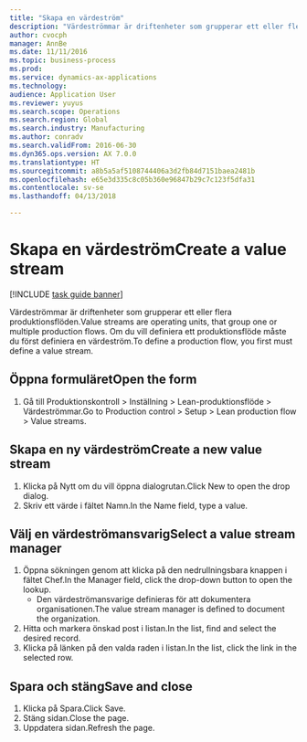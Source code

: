 ```yaml
--- 
title: "Skapa en värdeström"
description: "Värdeströmmar är driftenheter som grupperar ett eller flera produktionsflöden."
author: cvocph
manager: AnnBe
ms.date: 11/11/2016
ms.topic: business-process
ms.prod: 
ms.service: dynamics-ax-applications
ms.technology: 
audience: Application User
ms.reviewer: yuyus
ms.search.scope: Operations
ms.search.region: Global
ms.search.industry: Manufacturing
ms.author: conradv
ms.search.validFrom: 2016-06-30
ms.dyn365.ops.version: AX 7.0.0
ms.translationtype: HT
ms.sourcegitcommit: a8b5a5af5108744406a3d2fb84d7151baea2481b
ms.openlocfilehash: e65e3d335c8c05b360e96847b29c7c123f5dfa31
ms.contentlocale: sv-se
ms.lasthandoff: 04/13/2018

---
```

# <a name="create-a-value-stream"></a><span data-ttu-id="c5c18-103">Skapa en värdeström</span><span class="sxs-lookup"><span data-stu-id="c5c18-103">Create a value stream</span></span>

[!INCLUDE [task guide banner](../../includes/task-guide-banner.md)]

<span data-ttu-id="c5c18-104">Värdeströmmar är driftenheter som grupperar ett eller flera produktionsflöden.</span><span class="sxs-lookup"><span data-stu-id="c5c18-104">Value streams are operating units, that group one or multiple production flows.</span></span> <span data-ttu-id="c5c18-105">Om du vill definiera ett produktionsflöde måste du först definiera en värdeström.</span><span class="sxs-lookup"><span data-stu-id="c5c18-105">To define a production flow, you first must define a value stream.</span></span>


## <a name="open-the-form"></a><span data-ttu-id="c5c18-106">Öppna formuläret</span><span class="sxs-lookup"><span data-stu-id="c5c18-106">Open the form</span></span>
1. <span data-ttu-id="c5c18-107">Gå till Produktionskontroll > Inställning > Lean-produktionsflöde > Värdeströmmar.</span><span class="sxs-lookup"><span data-stu-id="c5c18-107">Go to Production control > Setup > Lean production flow > Value streams.</span></span>

## <a name="create-a-new-value-stream"></a><span data-ttu-id="c5c18-108">Skapa en ny värdeström</span><span class="sxs-lookup"><span data-stu-id="c5c18-108">Create a new value stream</span></span>
1. <span data-ttu-id="c5c18-109">Klicka på Nytt om du vill öppna dialogrutan.</span><span class="sxs-lookup"><span data-stu-id="c5c18-109">Click New to open the drop dialog.</span></span>
2. <span data-ttu-id="c5c18-110">Skriv ett värde i fältet Namn.</span><span class="sxs-lookup"><span data-stu-id="c5c18-110">In the Name field, type a value.</span></span>

## <a name="select-a-value-stream-manager"></a><span data-ttu-id="c5c18-111">Välj en värdeströmansvarig</span><span class="sxs-lookup"><span data-stu-id="c5c18-111">Select a value stream manager</span></span>
1. <span data-ttu-id="c5c18-112">Öppna sökningen genom att klicka på den nedrullningsbara knappen i fältet Chef.</span><span class="sxs-lookup"><span data-stu-id="c5c18-112">In the Manager field, click the drop-down button to open the lookup.</span></span>
    * <span data-ttu-id="c5c18-113">Den värdeströmansvarige definieras för att dokumentera organisationen.</span><span class="sxs-lookup"><span data-stu-id="c5c18-113">The value stream manager is defined to document the organization.</span></span>  
2. <span data-ttu-id="c5c18-114">Hitta och markera önskad post i listan.</span><span class="sxs-lookup"><span data-stu-id="c5c18-114">In the list, find and select the desired record.</span></span>
3. <span data-ttu-id="c5c18-115">Klicka på länken på den valda raden i listan.</span><span class="sxs-lookup"><span data-stu-id="c5c18-115">In the list, click the link in the selected row.</span></span>

## <a name="save-and-close"></a><span data-ttu-id="c5c18-116">Spara och stäng</span><span class="sxs-lookup"><span data-stu-id="c5c18-116">Save and close</span></span>
1. <span data-ttu-id="c5c18-117">Klicka på Spara.</span><span class="sxs-lookup"><span data-stu-id="c5c18-117">Click Save.</span></span>
2. <span data-ttu-id="c5c18-118">Stäng sidan.</span><span class="sxs-lookup"><span data-stu-id="c5c18-118">Close the page.</span></span>
3. <span data-ttu-id="c5c18-119">Uppdatera sidan.</span><span class="sxs-lookup"><span data-stu-id="c5c18-119">Refresh the page.</span></span>


